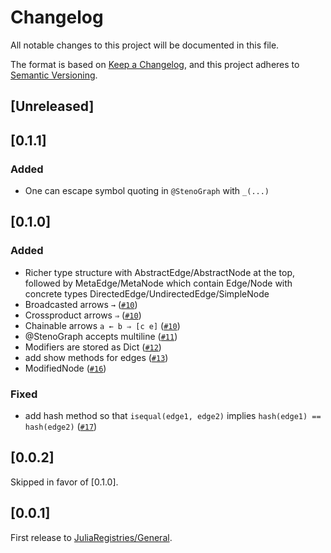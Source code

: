 # Changelog

All notable changes to this project will be documented in this file.

The format is based on [Keep a Changelog](https://keepachangelog.com/en/1.0.0/),
and this project adheres to [Semantic Versioning](https://semver.org/spec/v2.0.0.html).

## [Unreleased]

## [0.1.1]

### Added

* One can escape symbol quoting in `@StenoGraph` with `_(...)`

## [0.1.0]

### Added

* Richer type structure with AbstractEdge/AbstractNode at the top, followed by MetaEdge/MetaNode which contain Edge/Node with concrete types DirectedEdge/UndirectedEdge/SimpleNode
* Broadcasted arrows `→` ([`#10`](https://github.com/aaronpeikert/StenoGraphs.jl/pull/10))
* Crossproduct arrows `⇒` ([`#10`](https://github.com/aaronpeikert/StenoGraphs.jl/pull/10))
* Chainable arrows `a ← b ⇒ [c e]` ([`#10`](https://github.com/aaronpeikert/StenoGraphs.jl/pull/10))
* @StenoGraph accepts multiline ([`#11`](https://github.com/aaronpeikert/StenoGraphs.jl/pull/11))
* Modifiers are stored as Dict ([`#12`](https://github.com/aaronpeikert/StenoGraphs.jl/pull/12))
* add show methods for edges ([`#13`](https://github.com/aaronpeikert/StenoGraphs.jl/pull/13))
* ModifiedNode ([`#16`](https://github.com/aaronpeikert/StenoGraphs.jl/pull/16))

### Fixed
* add hash method so that `isequal(edge1, edge2)` implies `hash(edge1) == hash(edge2)` ([`#17`](https://github.com/aaronpeikert/StenoGraphs.jl/pull/17))

## [0.0.2]

Skipped in favor of [0.1.0].

## [0.0.1]

First release to [JuliaRegistries/General](https://github.com/JuliaRegistries/General/pull/53590).
